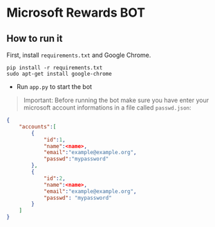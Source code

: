 # Microsoft Rewards BOT 

## How to run it

First, install ```requirements.txt``` and Google Chrome.

```
pip install -r requirements.txt
sudo apt-get install google-chrome
```

- Run ```app.py``` to start the bot

> Important: Before running the bot make sure you have enter your microsoft account informations in a file called ```passwd.json```:

```json
{
    "accounts":[
        {
            "id":1,
            "name":<name>,
            "email":"example@example.org",
            "passwd":"mypassword"
        },
        {
            "id":2,
            "name":<name>,
            "email":"example@example.org",
            "passwd": "mypassword"
        }
    ]
}
```
